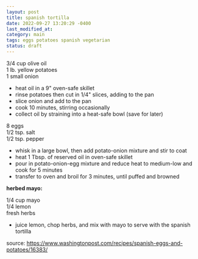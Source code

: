 ```yaml
---
layout: post
title: spanish tortilla
date: 2022-09-27 13:20:29 -0400
last_modified_at: 
category: main
tags: eggs potatoes spanish vegetarian
status: draft
---
```


3/4 cup olive oil  
1 lb. yellow potatoes  
1 small onion  
* heat oil in a 9" oven-safe skillet
* rinse potatoes then cut in 1/4" slices, adding to the pan
* slice onion and add to the pan
* cook 10 minutes, stirring occasionally
* collect oil by straining into a heat-safe bowl (save for later)

8 eggs  
1/2 tsp. salt  
1/2 tsp. pepper  
* whisk in a large bowl, then add potato-onion mixture and stir to coat
* heat 1 Tbsp. of reserved oil in oven-safe skillet
* pour in potato-onion-egg mixture and reduce heat to medium-low and cook for 5 minutes
* transfer to oven and broil for 3 minutes, until puffed and browned


**herbed mayo:**

1/4 cup mayo  
1/4 lemon  
fresh herbs  
* juice lemon, chop herbs, and mix with mayo to serve with the spanish tortilla

source: <https://www.washingtonpost.com/recipes/spanish-eggs-and-potatoes/16383/>
